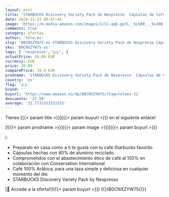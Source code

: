 ```yaml
---
layout: post
title: 'STARBUCKS Discovery Variety Pack de Nespresso  Cápsulas de Café 10 x 10  100 Cápsulas  - Exclusivo en Amazon'
date: 2024-11-23 08:47:44
image: 'https://m.media-amazon.com/images/I/51-qqE-go7L._SL500_._SL400_.jpg'
comments: true
category: ofertas
author: 'tole.es'
slug: 'B0CNXZYW75-es STARBUCKS Discovery Variety Pack de Nespresso Cápsulas de...'
sku: 'B0CNXZYW75-es'
tags: [ 'nespresso','🇪🇸', ]
actualPrice: 28.89 EUR
currency: EUR
price: 28.89
comparePrice: 39.9 EUR
prodname: 'STARBUCKS Discovery Variety Pack de Nespresso  Cápsulas de Café 10 x 10  100 Cápsulas  - Exclusivo en Amazon'
country: 'es'
flag: '🇪🇸'
brand: ''
buyurl: 'https://www.amazon.es/dp/B0CNXZYW75/?tag=tolees-21'
descuento: '27.59'
average: '31.7733333333333'
---
```


Tienes [{{< param title >}}]({{< param buyurl >}}) en el siguiente enlace!

[![{{< param prodname >}}]({{< param image >}})]({{< param buyurl >}})

ℹ️:

- Prepáralo en casa como a ti te gusta con tu café Starbucks favorito
- Cápsulas hechas con 80% de aluminio reciclado
- Comprometidos con el abastecimiento ético de café al 100% en colaboración con Conservation International
- Café 100% Arábica, para una taza simple y deliciosa en cualquier momento del día
- STARBUCKS Discovery Variety Pack by Nespresso

[🛒 Accede a la oferta!!]({{< param buyurl >}})
{{<world>}}B0CNXZYW75{{</world>}}
